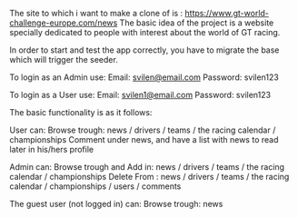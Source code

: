The site to which i want to make a clone of is : https://www.gt-world-challenge-europe.com/news
The basic idea of the project is a website specially dedicated to people with interest about the world
of GT racing.

In order to start and test the app correctly, you have to migrate the base which will trigger the seeder.

To login as an Admin use:
Email: svilen@email.com
Password: svilen123

To login as a User use:
Email: svilen1@email.com
Password: svilen123

The basic functionality is as it follows:

User can:
Browse trough: news / drivers / teams / the racing calendar / championships
Comment under news, and have a list with news to read later in his/hers profile

Admin can:
Browse trough and Add in: news / drivers / teams / the racing calendar / championships
Delete From : news / drivers / teams / the racing calendar / championships / users / comments 

The guest user (not logged in) can:
Browse trough: news